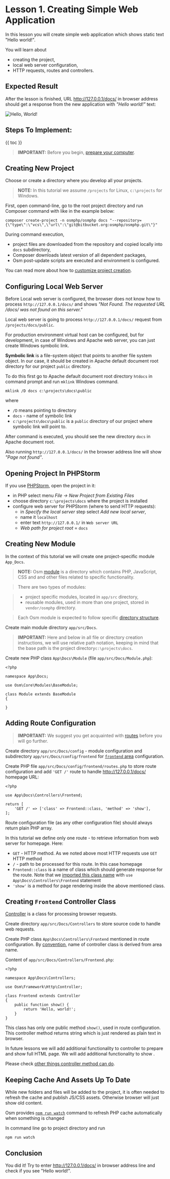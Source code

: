 # Lesson 1. Creating Simple Web Application #

In this lesson you will create simple web application which shows static text "Hello world!".

You will learn about 

- creating the project,
- local web server configuration,
- HTTP requests, routes and controllers.

Expected Result
----------------------------------------

After the lesson is finished, URL <http://127.0.0.1/docs/> in browser address should 
get a response from the new application with *"Hello world!"* text:

![Hello, World!](01-hello-world.png)


Steps To Implement:
----------------------------------------

{{ toc }}


>**IMPORTANT:** Before you begin, [prepare your computer](../../introduction/preparing-your-computer.html).

## Creating New Project 

Choose or create a directory where you develop all your projects.

>**NOTE:** In this tutorial we assume `/projects` for Linux, `c:\projects` for Windows.

First, open command-line, go to the root project directory and run Composer command with like in the example below:

    composer create-project -n osmphp/osmphp docs "--repository={\"type\":\"vcs\",\"url\":\"git@bitbucket.org:osmphp/osmphp.git\"}"

During command execution, 

 - project files are downloaded from the repository and copied locally into `docs` subdirectory,
 - Composer downloads latest version of all dependent packages,
 - Osm post-update scripts are executed and environment is configured.
 
You can read more about how to [customize project creation](../../php-development/osmphp-console-commands.html#composer-create-project).

## Configuring Local Web Server ##

Before Local web server is configured, the browser does not know how to process `http://127.0.0.1/docs/` and 
shows *"Not Found. The requested URL /docs/ was not found on this server."*

Local web server is going to process `http://127.0.0.1/docs/` request from  `/projects/docs/public`.

For production environment virtual host can be configured, but for development, in case of Windows and Apache web server, you can just create Windows symbolic link.

**Symbolic link** is a file-system object that points to another file system object. 
In our case, it should be created in Apache default document root directory for our project `public` directory.

To do this first go to Apache default document root directory `htdocs` in command prompt and run `mklink` Windows command.

	mklink /D docs c:\projects\docs\public

where
 
- `/D` means pointing to directory
- `docs` - name of symbolic link
- `c:\projects\docs\public` is a `public` directory of our project where symbolic link will point to.

After command is executed, you should see the new directory `docs` in Apache document root.  

Also running `http://127.0.0.1/docs/` in the browser address line will show *"Page not found"*.


## Opening Project In PHPStorm

If you use [PHPStorm](https://www.jetbrains.com/phpstorm/), open the project in it:

- in PHP select menu *File -> New Project from Existing Files*
- choose directory `c:\projects\docs` where the project is installed
- configure web server for PHPStorm (where to send HTTP requests):
	- in *Specify the local server* step select *Add new local server*, 
	- name it `localhost` 
	- enter text `http://127.0.0.1/` in  `Web server URL`
	- *Web path for project root* = `docs`

## Creating New Module ##

In the context of this tutorial we will create one project-specific module `App_Docs`.

>**NOTE:** Osm [module](../../architecture/modules/) is a directory which contains 
PHP, JavaScript, CSS and and other files related to specific functionality. 

>There are two types of modules: 

>  - project specific modules, located in `app/src` directory,
>  - reusable modules, used in more than one project, stored in `vendor/osmphp` directory. 

>Each Osm module is expected to follow specific 
>[directory structure](../../architecture/modules/#directory-structure). 

Create main module directory `app/src/Docs`.

>**IMPORTANT:** Here and below in all file or directory creation instructions, we will use relative path notation, 
keeping in mind that the base path is the project directory`c:\projects\docs`.
 
Create new PHP class `App\Docs\Module` (file `app/src/Docs/Module.php`):

	<?php
	
	namespace App\Docs;
	
	use Osm\Core\Modules\BaseModule;
	
	class Module extends BaseModule
	{
	
	} 

## Adding Route Configuration

> **IMPORTANT:** We suggest you get acquainted with [routes](../../web-development/routes/) before you will go further.


Create directory `app/src/Docs/config` - module configuration 
and subdirectory `app/src/Docs/config/frontend` for [`frontend` area](../../web-development/areas/) configuration.

Create PHP file `app/src/Docs/config/frontend/routes.php` to store route configuration and add `'GET /'` route to handle <http://127.0.0.1/docs/> homepage URL:

    <?php
    
    use App\Docs\Controllers\Frontend;
    
    return [
        'GET /' => ['class' => Frontend::class, 'method' => 'show'],
    ];

Route configuration file (as any other configuration file) should always return plain PHP array.

In this tutorial we define only one route - to retrieve information from web server for homepage. Here: 

- `GET` - HTTP method. As we noted above most HTTP requests use `GET` HTTP method
- `/` - path to be processed for this route. In this case homepage
- `Frontend::class` is a name of class which should generate response for the route. Note that we [imported this class name](http://php.net/manual/en/language.namespaces.importing.php) with `use App\Docs\Controllers\Frontend` statement 
- `'show'` is a method for page rendering inside the above mentioned class. 

## Creating `Frontend` Controller Class

[Controller](../../web-development/controllers/) is a class for processing browser requests.

Create directory  `app/src/Docs/Controllers` to store source code to handle web requests. 
 
Create PHP class `App\Docs\Controllers\Frontend` mentioned in route configuration. By [convention](#), name of controller class is derived from area name.  

Content of `app/src/Docs/Controllers/Frontend.php`:

    <?php
    
    namespace App\Docs\Controllers;
    
    use Osm\Framework\Http\Controller;
    
    class Frontend extends Controller
    {
        public function show() {
            return 'Hello, world!';
        }
    }

This class has only one public method `show()`, used in route configuration. 
This controller method returns string which is just rendered as plain text in browser. 

In future lessons we will add additional functionality to controller to prepare and show full HTML page.
We will add additional functionality to show . 

Please check [other things controller method can do](#).

## Keeping Cache And Assets Up To Date ##

While new folders and files will be added to the project, 
it is often needed to refresh the cache and publish JS/CSS assets. Otherwise browser will just show old content. 

Osm provides [`npm run watch`](../../php-development/osmphp-console-commands#npm-run-watch) 
command to refresh PHP cache automatically when something is changed

In command line go to project directory and run  

    npm run watch
  
    
Conclusion
----------------------------------------

You did it! 
Try to enter <http://127.0.0.1/docs/> in browser address line and check if you see "Hello world!". 


